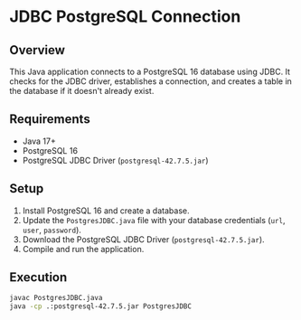 # JDBC PostgreSQL Connection

## Overview
This Java application connects to a PostgreSQL 16 database using JDBC. It checks for the JDBC driver, establishes a connection, and creates a table in the database if it doesn't already exist.

## Requirements
- Java 17+
- PostgreSQL 16
- PostgreSQL JDBC Driver (`postgresql-42.7.5.jar`)

## Setup
1. Install PostgreSQL 16 and create a database.
2. Update the `PostgresJDBC.java` file with your database credentials (`url`, `user`, `password`).
3. Download the PostgreSQL JDBC Driver (`postgresql-42.7.5.jar`).
4. Compile and run the application.

## Execution
```sh
javac PostgresJDBC.java
java -cp .:postgresql-42.7.5.jar PostgresJDBC
